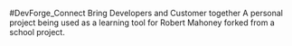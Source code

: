 #DevForge_Connect
Bring Developers and Customer together
A personal project being used as a learning tool for Robert Mahoney forked from a school project.
